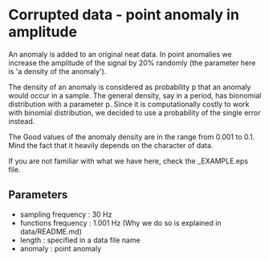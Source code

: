 # Corrupted data - point anomaly in amplitude

An anomaly is added to an original neat data. In point anomalies we increase the amplitude of the signal by 20% randomly (the parameter here is 'a density of the anomaly'). 

The density of an anomaly is considered as probability p that an anomaly
would occur in a sample. The general density, say in a period, has
bionomial distribution with a parameter p. Since it is computationally
costly to work with binomial distribution, we decided to use a
probability of the single error instead.

The Good values of the anomaly density are in the range from 0.001 to 0.1. Mind the fact that it heavily depends on the character of data.

If you are not familiar with what we have here, check the _EXAMPLE.eps file. 

## Parameters
- sampling frequency : 30 Hz
- functions frequency : 1.001 Hz (Why we do so is explained in data/README.md)
- length : specified in a data file name
- anomaly : point anomaly